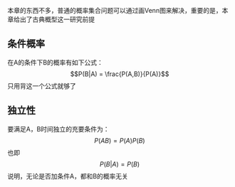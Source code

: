 本章的东西不多，普通的概率集合问题可以通过画Venn图来解决，重要的是，本章给出了古典概型这一研究前提
## 条件概率
在A的条件下B的概率有如下公式：
$$P(B|A) = \frac{P(A,B)}{P(A)}$$
只用背这一个公式就够了
## 独立性
要满足A，B时间独立的充要条件为：
$$P(AB) = P(A)P(B)$$
也即$$P(B|A) = P(B)$$
说明，无论是否加条件A，都和B的概率无关